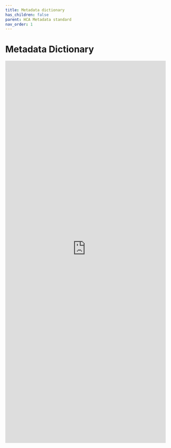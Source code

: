 ```yaml
---
title: Metadata dictionary
has_children: false
parent: HCA Metadata standard
nav_order: 1
---
```


# Metadata Dictionary

<html>
<head><title>Shiny App Iframe</title></head>
<body>
<iframe id="example1" src="https://mshadbolt-hca-ebi.shinyapps.io/meta-comm-dict/" style="border: none; width: 100%; height: 1200px" frameborder="0"></iframe>
</body>
</html>
